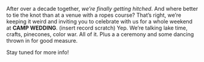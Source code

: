 After over a decade together, _we’re finally getting hitched_. And where better to tie the knot than at a venue with a ropes course? That’s right, we’re keeping it weird and inviting you to celebrate with us for a whole weekend at **CAMP WEDDING**. (insert record scratch) Yep. We’re talking lake time, crafts, pinecones, color war. All of it. Plus a a ceremony and some dancing thrown in for good measure.

Stay tuned for more info!
